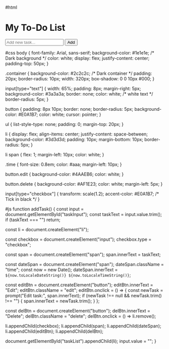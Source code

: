 #html
<!DOCTYPE html>
<html lang="en">
<head>
  <meta charset="UTF-8">
  <title>To-Do List with Time & Checkbox</title>
  <link rel="stylesheet" href="style.css">
</head>
<body>
  <div class="container">
    <h1>My To-Do List</h1>
    <input type="text" id="taskInput" placeholder="Add new task...">
    <button onclick="addTask()">Add</button>
    <ul id="taskList"></ul>
  </div>
  <script src="script.js"></script>
</body>
</html>

#css
body {
  font-family: Arial, sans-serif;
  background-color: #1e1e1e; /* Dark background */
  color: white;
  display: flex;
  justify-content: center;
  padding-top: 50px;
}

.container {
  background-color: #2c2c2c; /* Dark container */
  padding: 20px;
  border-radius: 10px;
  width: 320px;
  box-shadow: 0 0 10px #000;
}

input[type="text"] {
  width: 65%;
  padding: 8px;
  margin-right: 5px;
  background-color: #3a3a3a;
  border: none;
  color: white; /* white text */
  border-radius: 5px;
}

button {
  padding: 8px 10px;
  border: none;
  border-radius: 5px;
  background-color: #E0A1B7;
  color: white;
  cursor: pointer;
}

ul {
  list-style-type: none;
  padding: 0;
  margin-top: 20px;
}

li {
  display: flex;
  align-items: center;
  justify-content: space-between;
  background-color: #3d3d3d;
  padding: 10px;
  margin-bottom: 10px;
  border-radius: 5px;
}

li span {
  flex: 1;
  margin-left: 10px;
  color: white;
}

.time {
  font-size: 0.8em;
  color: #aaa;
  margin-left: 10px;
}

button.edit {
  background-color: #4AAEB6;
  color: white;
}

button.delete {
  background-color: #AF1E23;
  color: white;
  margin-left: 5px;
}

input[type="checkbox"] {
  transform: scale(1.2);
  accent-color: #E0A1B7; /* Tick in black */
}

#js
function addTask() {
  const input = document.getElementById("taskInput");
  const taskText = input.value.trim();
  if (taskText === "") return;

  const li = document.createElement("li");

  const checkbox = document.createElement("input");
  checkbox.type = "checkbox";

  const span = document.createElement("span");
  span.innerText = taskText;

  const dateSpan = document.createElement("span");
  dateSpan.className = "time";
  const now = new Date();
  dateSpan.innerText = `${now.toLocaleDateString()} ${now.toLocaleTimeString()}`;

  const editBtn = document.createElement("button");
  editBtn.innerText = "Edit";
  editBtn.className = "edit";
  editBtn.onclick = () => {
    const newTask = prompt("Edit task:", span.innerText);
    if (newTask !== null && newTask.trim() !== "") {
      span.innerText = newTask.trim();
    }
  };

  const delBtn = document.createElement("button");
  delBtn.innerText = "Delete";
  delBtn.className = "delete";
  delBtn.onclick = () => li.remove();

  li.appendChild(checkbox);
  li.appendChild(span);
  li.appendChild(dateSpan);
  li.appendChild(editBtn);
  li.appendChild(delBtn);

  document.getElementById("taskList").appendChild(li);
  input.value = "";
}
